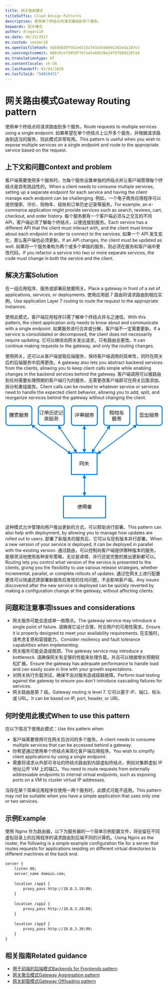 ```yaml
---
title: 网关路由模式
titleSuffix: Cloud Design Patterns
description: 使用单个终结点将请求路由到多个服务。
keywords: 设计模式
author: dragon119
ms.date: 06/23/2017
ms.custom: seodec18
ms.openlocfilehash: 4db98038f582e0315a743a55d46013d2eda187e3
ms.sourcegitcommit: 680c9cef945dff6fee5e66b38e24f07804510fa9
ms.translationtype: HT
ms.contentlocale: zh-CN
ms.lasthandoff: 01/04/2019
ms.locfileid: "54010471"
---
```

# <a name="gateway-routing-pattern"></a><span data-ttu-id="82430-104">网关路由模式</span><span class="sxs-lookup"><span data-stu-id="82430-104">Gateway Routing pattern</span></span>

<span data-ttu-id="82430-105">使用单个终结点将请求路由到多个服务。</span><span class="sxs-lookup"><span data-stu-id="82430-105">Route requests to multiple services using a single endpoint.</span></span> <span data-ttu-id="82430-106">如果希望在单个终结点上公开多个服务，并根据请求路由到适当的服务，则此模式非常有用。</span><span class="sxs-lookup"><span data-stu-id="82430-106">This pattern is useful when you wish to expose multiple services on a single endpoint and route to the appropriate service based on the request.</span></span>

## <a name="context-and-problem"></a><span data-ttu-id="82430-107">上下文和问题</span><span class="sxs-lookup"><span data-stu-id="82430-107">Context and problem</span></span>

<span data-ttu-id="82430-108">客户端需要使用多个服务时，为每个服务设置单独的终结点并让客户端管理每个终结点是具有挑战性的。</span><span class="sxs-lookup"><span data-stu-id="82430-108">When a client needs to consume multiple services, setting up a separate endpoint for each service and having the client manage each endpoint can be challenging.</span></span> <span data-ttu-id="82430-109">例如，一个电子商务应用程序可以提供搜索、评价、购物车、结账和订单历史记录等服务。</span><span class="sxs-lookup"><span data-stu-id="82430-109">For example, an e-commerce application might provide services such as search, reviews, cart, checkout, and order history.</span></span> <span data-ttu-id="82430-110">每个服务都有一个客户端必须与之交互的不同 API，客户端必须了解每个终结点，以便连接到服务。</span><span class="sxs-lookup"><span data-stu-id="82430-110">Each service has a different API that the client must interact with, and the client must know about each endpoint in order to connect to the services.</span></span> <span data-ttu-id="82430-111">如果一个 API 发生变化，那么客户端也必须更新。</span><span class="sxs-lookup"><span data-stu-id="82430-111">If an API changes, the client must be updated as well.</span></span> <span data-ttu-id="82430-112">如果将一个服务重构为两个或多个单独的服务，则必须在服务和客户端中更改代码。</span><span class="sxs-lookup"><span data-stu-id="82430-112">If you refactor a service into two or more separate services, the code must change in both the service and the client.</span></span>

## <a name="solution"></a><span data-ttu-id="82430-113">解决方案</span><span class="sxs-lookup"><span data-stu-id="82430-113">Solution</span></span>

<span data-ttu-id="82430-114">在一组应用程序、服务或部署前放置网关。</span><span class="sxs-lookup"><span data-stu-id="82430-114">Place a gateway in front of a set of applications, services, or deployments.</span></span> <span data-ttu-id="82430-115">使用应用层 7 路由将请求路由到相应实例。</span><span class="sxs-lookup"><span data-stu-id="82430-115">Use application Layer 7 routing to route the request to the appropriate instances.</span></span>

<span data-ttu-id="82430-116">使用此模式，客户端应用程序只需了解单个终结点并与之通信。</span><span class="sxs-lookup"><span data-stu-id="82430-116">With this pattern, the client application only needs to know about and communicate with a single endpoint.</span></span> <span data-ttu-id="82430-117">如果服务进行合并或分解，客户端不一定需要更新。</span><span class="sxs-lookup"><span data-stu-id="82430-117">If a service is consolidated or decomposed, the client does not necessarily require updating.</span></span> <span data-ttu-id="82430-118">它可以继续向网关发出请求，只有路由会更改。</span><span class="sxs-lookup"><span data-stu-id="82430-118">It can continue making requests to the gateway, and only the routing changes.</span></span>

<span data-ttu-id="82430-119">使用网关，还可以从客户端提取后端服务，保持客户端调用的简单性，同时在网关后的后端服务中启用更改。</span><span class="sxs-lookup"><span data-stu-id="82430-119">A gateway also lets you abstract backend services from the clients, allowing you to keep client calls simple while enabling changes in the backend services behind the gateway.</span></span> <span data-ttu-id="82430-120">客户端调用可以被路由到任何需要处理预期的客户端行为的服务，无需更改客户端即可在网关后面添加、拆分和重组服务。</span><span class="sxs-lookup"><span data-stu-id="82430-120">Client calls can be routed to whatever service or services need to handle the expected client behavior, allowing you to add, split, and reorganize services behind the gateway without changing the client.</span></span>

![网关路由模式图](./_images/gateway-routing.png)

<span data-ttu-id="82430-122">这种模式允许管理向用户推出更新的方式，可以帮助进行部署。</span><span class="sxs-lookup"><span data-stu-id="82430-122">This pattern can also help with deployment, by allowing you to manage how updates are rolled out to users.</span></span> <span data-ttu-id="82430-123">部署了新版本的服务后，它可以与现有版本并行部署。</span><span class="sxs-lookup"><span data-stu-id="82430-123">When a new version of your service is deployed, it can be deployed in parallel with the existing version.</span></span> <span data-ttu-id="82430-124">通过路由，可以控制向客户端提供哪种版本的服务，能够灵活地使用各种发布策略，无论是递增、并行还是完整的推出更新都可以。</span><span class="sxs-lookup"><span data-stu-id="82430-124">Routing lets you control what version of the service is presented to the clients, giving you the flexibility to use various release strategies, whether incremental, parallel, or complete rollouts of updates.</span></span> <span data-ttu-id="82430-125">通过在网关上进行配置更改可以快速还原部署新服务后发现的任何问题，不会影响客户端。</span><span class="sxs-lookup"><span data-stu-id="82430-125">Any issues discovered after the new service is deployed can be quickly reverted by making a configuration change at the gateway, without affecting clients.</span></span>

## <a name="issues-and-considerations"></a><span data-ttu-id="82430-126">问题和注意事项</span><span class="sxs-lookup"><span data-stu-id="82430-126">Issues and considerations</span></span>

- <span data-ttu-id="82430-127">网关服务可能会造成单一故障点。</span><span class="sxs-lookup"><span data-stu-id="82430-127">The gateway service may introduce a single point of failure.</span></span> <span data-ttu-id="82430-128">请确保它设计合理，符合用户的可用性需求。</span><span class="sxs-lookup"><span data-stu-id="82430-128">Ensure it is properly designed to meet your availability requirements.</span></span> <span data-ttu-id="82430-129">在实施时，请考虑复原和容错能力。</span><span class="sxs-lookup"><span data-stu-id="82430-129">Consider resiliency and fault tolerance capabilities when implementing.</span></span>
- <span data-ttu-id="82430-130">网关服务可能会造成瓶颈。</span><span class="sxs-lookup"><span data-stu-id="82430-130">The gateway service may introduce a bottleneck.</span></span> <span data-ttu-id="82430-131">请确保网关有足够的性能来处理负载，并且可以根据增长预期轻松扩展。</span><span class="sxs-lookup"><span data-stu-id="82430-131">Ensure the gateway has adequate performance to handle load and can easily scale in line with your growth expectations.</span></span>
- <span data-ttu-id="82430-132">对网关执行负载测试，确保不会对服务造成级联故障。</span><span class="sxs-lookup"><span data-stu-id="82430-132">Perform load testing against the gateway to ensure you don't introduce cascading failures for services.</span></span>
- <span data-ttu-id="82430-133">网关路由是第 7 级。</span><span class="sxs-lookup"><span data-stu-id="82430-133">Gateway routing is level 7.</span></span> <span data-ttu-id="82430-134">它可以基于 IP、端口、标头或 URL。</span><span class="sxs-lookup"><span data-stu-id="82430-134">It can be based on IP, port, header, or URL.</span></span>

## <a name="when-to-use-this-pattern"></a><span data-ttu-id="82430-135">何时使用此模式</span><span class="sxs-lookup"><span data-stu-id="82430-135">When to use this pattern</span></span>

<span data-ttu-id="82430-136">在以下情况下使用此模式：</span><span class="sxs-lookup"><span data-stu-id="82430-136">Use this pattern when:</span></span>

- <span data-ttu-id="82430-137">客户端需要使用可在网关后访问的多个服务。</span><span class="sxs-lookup"><span data-stu-id="82430-137">A client needs to consume multiple services that can be accessed behind a gateway.</span></span>
- <span data-ttu-id="82430-138">你希望通过使用单个终结点来简化客户端应用程序。</span><span class="sxs-lookup"><span data-stu-id="82430-138">You wish to simplify client applications by using a single endpoint.</span></span>
- <span data-ttu-id="82430-139">需要将请求从外部可寻址的终结点路由到内部虚拟终结点，例如对集群虚拟 IP 地址公开 VM 上的端口。</span><span class="sxs-lookup"><span data-stu-id="82430-139">You need to route requests from externally addressable endpoints to internal virtual endpoints, such as exposing ports on a VM to cluster virtual IP addresses.</span></span>

<span data-ttu-id="82430-140">当存在某个简单应用程序仅使用一两个服务时，此模式可能不适用。</span><span class="sxs-lookup"><span data-stu-id="82430-140">This pattern may not be suitable when you have a simple application that uses only one or two services.</span></span>

## <a name="example"></a><span data-ttu-id="82430-141">示例</span><span class="sxs-lookup"><span data-stu-id="82430-141">Example</span></span>

<span data-ttu-id="82430-142">使用 Nginx 作为路由器，以下为服务器的一个简单示例配置文件，将驻留在不同虚拟目录上的应用程序的请求路由到后端不同的计算机。</span><span class="sxs-lookup"><span data-stu-id="82430-142">Using Nginx as the router, the following is a simple example configuration file for a server that routes requests for applications residing on different virtual directories to different machines at the back end.</span></span>

```console
server {
    listen 80;
    server_name domain.com;

    location /app1 {
        proxy_pass http://10.0.3.10:80;
    }

    location /app2 {
        proxy_pass http://10.0.3.20:80;
    }

    location /app3 {
        proxy_pass http://10.0.3.30:80;
    }
}
```

## <a name="related-guidance"></a><span data-ttu-id="82430-143">相关指南</span><span class="sxs-lookup"><span data-stu-id="82430-143">Related guidance</span></span>

- [<span data-ttu-id="82430-144">用于前端的后端模式</span><span class="sxs-lookup"><span data-stu-id="82430-144">Backends for Frontends pattern</span></span>](./backends-for-frontends.md)
- [<span data-ttu-id="82430-145">网关聚合模式</span><span class="sxs-lookup"><span data-stu-id="82430-145">Gateway Aggregation pattern</span></span>](./gateway-aggregation.md)
- [<span data-ttu-id="82430-146">网关卸载模式</span><span class="sxs-lookup"><span data-stu-id="82430-146">Gateway Offloading pattern</span></span>](./gateway-offloading.md)
